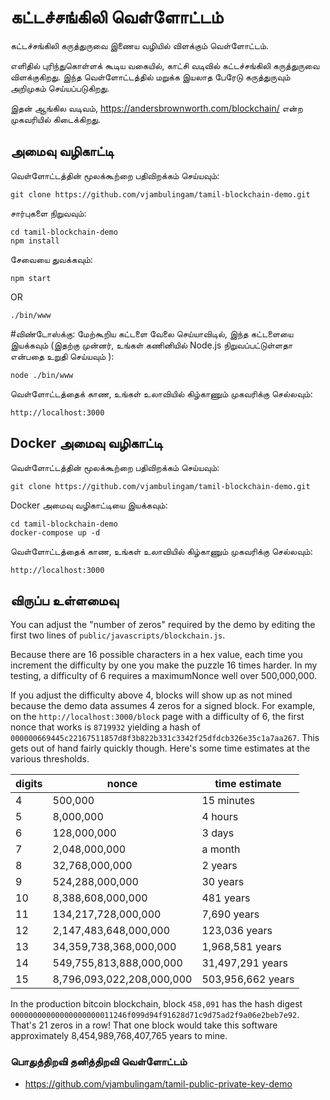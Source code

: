 # கட்டச்சங்கிலி வெள்ளோட்டம்
கட்டச்சங்கிலி கருத்துருவை இணைய வழியில் விளக்கும் வெள்ளோட்டம். 

எளிதில் புரிந்துகொள்ளக் கூடிய வகையில், காட்சி வடிவில் கட்டச்சங்கிலி கருத்துருவை விளக்குகிறது. 
இந்த வெள்ளோட்டத்தில் மறுக்க இயலாத பேரேடு கருத்துருவும் அறிமுகம் செய்யப்படுகிறது. 

இதன் ஆங்கில வடிவம், https://andersbrownworth.com/blockchain/ என்ற முகவரியில் கிடைக்கிறது.

## அமைவு வழிகாட்டி
வெள்ளோட்டத்தின் மூலக்கூற்றை பதிவிறக்கம் செய்யவும்:

```
git clone https://github.com/vjambulingam/tamil-blockchain-demo.git
```

சார்புகளை நிறுவவும்:

```
cd tamil-blockchain-demo
npm install
```
சேவையை துவக்கவும்:

```
npm start
```

OR

```
./bin/www
```
#விண்டோஸ்க்கு: மேற்கூறிய கட்டளை வேலை செய்யாவிடில், இந்த கட்டளையை இயக்கவும் (இதற்கு முன்னர், உங்கள் கணினியில் Node.js நிறுவப்பட்டுள்ளதா என்பதை உறுதி செய்யவும் ):
```
node ./bin/www      
```

வெள்ளோட்டத்தைக் காண, உங்கள் உலாவியில் கிழ்காணும் முகவரிக்கு செல்லவும்:

```
http://localhost:3000
```

## Docker அமைவு வழிகாட்டி

வெள்ளோட்டத்தின் மூலக்கூற்றை பதிவிறக்கம் செய்யவும்:

```
git clone https://github.com/vjambulingam/tamil-blockchain-demo.git
```

Docker அமைவு வழிகாட்டியை இயக்கவும்:

```
cd tamil-blockchain-demo
docker-compose up -d
```

வெள்ளோட்டத்தைக் காண, உங்கள் உலாவியில் கிழ்காணும் முகவரிக்கு செல்லவும்:

```
http://localhost:3000
```

## விருப்ப உள்ளமைவு
You can adjust the "number of zeros" required by the demo by editing the first two lines of
`public/javascripts/blockchain.js`.

Because there are 16 possible characters in a hex value, each time you increment the difficulty
by one you make the puzzle 16 times harder. In my testing, a difficulty of 6 requires a
maximumNonce well over 500,000,000.

If you adjust the difficulty above 4, blocks will show up as not mined because the demo data
assumes 4 zeros for a signed block. For example, on the `http://localhost:3000/block` page
with a difficulty of 6, the first nonce that works is `8719932` yielding a hash of
`000000669445c22167511857d8f3b822b331c3342f25dfdcb326e35c1a7aa267`. This gets out of hand fairly
quickly though. Here's some time estimates at the various thresholds.

|digits|nonce|time estimate|
|------|-------|-------------|
|4|500,000|15 minutes
|5|8,000,000|4 hours
|6|128,000,000|3 days
|7|2,048,000,000|a month
|8|32,768,000,000|2 years
|9|524,288,000,000|30 years
|10|8,388,608,000,000|481 years
|11|134,217,728,000,000|7,690 years
|12|2,147,483,648,000,000|123,036 years
|13|34,359,738,368,000,000|1,968,581 years
|14|549,755,813,888,000,000|31,497,291 years
|15|8,796,093,022,208,000,000|503,956,662 years

In the production bitcoin blockchain, block `458,091` has the hash digest
`00000000000000000000011246f099d94f91628d71c9d75ad2f9a06e2beb7e92`. That's 21 zeros in a row!
That one block would take this software approximately 8,454,989,768,407,765 years to mine.

### பொதுத்திறவி தனித்திறவி வெள்ளோட்டம்

* https://github.com/vjambulingam/tamil-public-private-key-demo